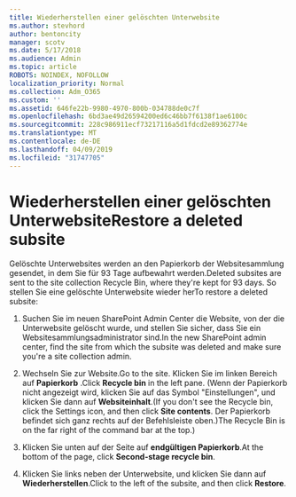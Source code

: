 ```yaml
---
title: Wiederherstellen einer gelöschten Unterwebsite
ms.author: stevhord
author: bentoncity
manager: scotv
ms.date: 5/17/2018
ms.audience: Admin
ms.topic: article
ROBOTS: NOINDEX, NOFOLLOW
localization_priority: Normal
ms.collection: Adm_O365
ms.custom: ''
ms.assetid: 646fe22b-9980-4970-800b-034788de0c7f
ms.openlocfilehash: 6bd3ae49d26594200ed6c46bb7f6138f1ae6100c
ms.sourcegitcommit: 228c986911ecf73217116a5d1fdcd2e89362774e
ms.translationtype: MT
ms.contentlocale: de-DE
ms.lasthandoff: 04/09/2019
ms.locfileid: "31747705"
---
```

# <a name="restore-a-deleted-subsite"></a><span data-ttu-id="87e1b-102">Wiederherstellen einer gelöschten Unterwebsite</span><span class="sxs-lookup"><span data-stu-id="87e1b-102">Restore a deleted subsite</span></span>

<span data-ttu-id="87e1b-103">Gelöschte Unterwebsites werden an den Papierkorb der Websitesammlung gesendet, in dem Sie für 93 Tage aufbewahrt werden.</span><span class="sxs-lookup"><span data-stu-id="87e1b-103">Deleted subsites are sent to the site collection Recycle Bin, where they're kept for 93 days.</span></span> <span data-ttu-id="87e1b-104">So stellen Sie eine gelöschte Unterwebsite wieder her</span><span class="sxs-lookup"><span data-stu-id="87e1b-104">To restore a deleted subsite:</span></span>
  
1. <span data-ttu-id="87e1b-105">Suchen Sie im neuen SharePoint Admin Center die Website, von der die Unterwebsite gelöscht wurde, und stellen Sie sicher, dass Sie ein Websitesammlungsadministrator sind.</span><span class="sxs-lookup"><span data-stu-id="87e1b-105">In the new SharePoint admin center, find the site from which the subsite was deleted and make sure you're a site collection admin.</span></span> 
    
2. <span data-ttu-id="87e1b-106">Wechseln Sie zur Website.</span><span class="sxs-lookup"><span data-stu-id="87e1b-106">Go to the site.</span></span> <span data-ttu-id="87e1b-107">Klicken Sie im linken Bereich auf **Papierkorb** .</span><span class="sxs-lookup"><span data-stu-id="87e1b-107">Click **Recycle bin** in the left pane.</span></span> <span data-ttu-id="87e1b-108">(Wenn der Papierkorb nicht angezeigt wird, klicken Sie auf das Symbol "Einstellungen", und klicken Sie dann auf **Websiteinhalt**.</span><span class="sxs-lookup"><span data-stu-id="87e1b-108">(If you don't see the Recycle bin, click the Settings icon, and then click **Site contents**.</span></span> <span data-ttu-id="87e1b-109">Der Papierkorb befindet sich ganz rechts auf der Befehlsleiste oben.)</span><span class="sxs-lookup"><span data-stu-id="87e1b-109">The Recycle Bin is on the far right of the command bar at the top.)</span></span>
    
3. <span data-ttu-id="87e1b-110">Klicken Sie unten auf der Seite auf **endgültigen Papierkorb**.</span><span class="sxs-lookup"><span data-stu-id="87e1b-110">At the bottom of the page, click **Second-stage recycle bin**.</span></span>
    
4. <span data-ttu-id="87e1b-111">Klicken Sie links neben der Unterwebsite, und klicken Sie dann auf **Wiederherstellen**.</span><span class="sxs-lookup"><span data-stu-id="87e1b-111">Click to the left of the subsite, and then click **Restore**.</span></span>
    

